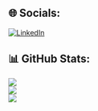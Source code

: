 ## 🌐 Socials:
[![LinkedIn](https://img.shields.io/badge/LinkedIn-%230077B5.svg?logo=linkedin&logoColor=white)](https://linkedin.com/in/https://www.linkedin.com/in/junkertiago/) 

## 📊 GitHub Stats:
![](https://github-readme-stats.vercel.app/api?username=tiagojunker&theme=dark&hide_border=false&include_all_commits=true&count_private=true)<br/>
![](https://github-readme-streak-stats.herokuapp.com/?user=tiagojunker&theme=dark&hide_border=false)<br/>
![](https://github-readme-stats.vercel.app/api/top-langs/?username=tiagojunker&theme=dark&hide_border=false&include_all_commits=true&count_private=true&layout=compact)


<!-- Proudly created with GPRM ( https://gprm.itsvg.in ) -->
